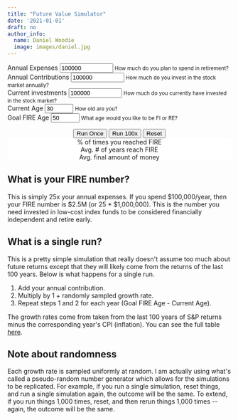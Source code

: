 ```yaml
---
title: "Future Value Simulator"
date: '2021-01-01'
draft: no
author_info:
  name: Daniel Woodie
  image: images/daniel.jpg
---
```


<script src="https://unpkg.com/intersection-observer"></script>
<script src="https://unpkg.com/scrollama"></script>
<script src="https://d3js.org/d3.v6.js"></script>
<script src=//cdnjs.cloudflare.com/ajax/libs/seedrandom/2.3.10/seedrandom.min.js></script>

<main>
<form>
  <div class="container">
    <div class="row">
      <div class="form-group col-sm-6">
        <label for="annual_expenses">Annual Expenses</label>
        <input type="number" class="form-control" id="annual_expenses" aria-describedby="annual_expenses_help" value="100000" min="0" max="1000000000">
        <small id="annual_expenses_help" class="form-text text-muted">How much do you plan to spend in retirement?</small>
      </div>
      <div class="form-group col-sm-6">
        <label for="annual_contributions">Annual Contributions</label>
        <input type="number" class="form-control" id="annual_contributions" aria-describedby="annual_contributions_help" value="100000" min="0" max="1000000000">
        <small id="annual_contributions_help" class="form-text text-muted">How much do you invest in the stock market annually?</small>
      </div>
    </div>
    <div class="row">
      <div class="form-group col-sm-4">
        <label for="current_investments">Current investments</label>
        <input type="number" class="form-control" id="current_investments" aria-describedby="current_investments_help" value="100000" min="0" max="1000000000">
        <small id="current_investments_help" class="form-text text-muted">How much do you currently have invested in the stock market?</small>
      </div>
      <div class="form-group col-sm-4">
        <label for="current_age">Current Age</label>
        <input type="number" class="form-control" id="current_age" aria-describedby="current_age_help" value="30" min="0" max="100">
        <small id="current_age_help" class="form-text text-muted">How old are you?</small>
      </div>
      <div class="form-group col-sm-4">
        <label for="goal_fire_age">Goal FIRE Age</label>
        <input type="number" class="form-control" id="goal_fire_age" aria-describedby="goal_fire_age_help" value="50" min="0" max="100">
        <small id="goal_fire_age_help" class="form-text text-muted">What age would you like to be FI or RE?</small>
      </div>
    </div>
  </div>
</form>


<section id="scrolly3">
    <div class="btn-holder">
    <button class="btn btn-primary vis-btn" onclick="runsim(1)">Run Once</button>
    <button class="btn btn-primary vis-btn" onclick="runsim(100)">Run 100x</button>
    <button class="btn btn-primary vis-btn" onclick="runsim(0)">Reset</button>
    </div>
    <figure>
      <div id="random_walk"></div>
    </figure>
</section>
<section>
  <figure>
    <div class="container">
        <div class="row">
          <div class="col-sm counter-header">% of times you reached FIRE
            <div id="percent_reached_fire"></div>
          </div>
          <div class="col-sm counter-header">Avg. # of years reach FIRE
            <div id="avg_years_to_fire"></div>
          </div>
          <div class="col-sm counter-header">Avg. final amount of money
            <div id="avg_amount"></div>
          </div>
        </div>
      </div>
  </figure>
</section>



## What is your FIRE number?

This is simply 25x your annual expenses. If you spend $100,000/year, then your FIRE number is $2.5M (or 25 * $1,000,000). This is the number you need invested in low-cost index funds to be considered financially independent and retire early.

## What is a single run?

This is a pretty simple simulation that really doesn't assume too much about future returns except that they will likely come from the returns of the last 100 years. Below is what happens for a single run.

1. Add your annual contribution.
2. Multiply by 1 + randomly sampled growth rate.
3. Repeat steps 1 and 2 for each year (Goal FIRE Age - Current Age). 

The growth rates come from taken from the last 100 years of S&P returns minus the corresponding year's CPI (inflation). You can see the full table <a href="/blog/post-2/" target="_blank">here</a>. 

<section>

## Note about randomness

Each growth rate is sampled uniformly at random. I am actually using what's called a pseudo-random number generator which allows for the simulations to be replicated. For example, if you run a single simulation, reset things, and run a single simulation again, the outcome will be the same. To extend, if you run things 1,000 times, reset, and then rerun things 1,000 times -- again, the outcome will be the same. 

</section>
  
</main>


<style>

  #scrolly1, #scrolly2 {
    position: relative;
    background-color: #ffffff;
    padding: 1rem;
  }

  article {
    position: relative;
    padding: 0;
    max-width: 20rem;
    margin: 0 auto;
  }
  figure {
    position: -webkit-sticky;
    position: sticky;
    left: 0;
    width: 100%;
    margin: 0;
    -webkit-transform: translate3d(0, 0, 0);
    -moz-transform: translate3d(0, 0, 0);
    transform: translate3d(0, 0, 0);
    background-color: #fff;
    -webkit-transform:translateZ(0px);
    -moz-transform:translateZ(0px);
    -o-transform:translateZ(0px);
    transform:translateZ(0px);
    z-index:0;
  }
  
  figure p {
    text-align: center;
    padding: 1rem;
    position: absolute;
    top: 50%;
    left: 50%;
    -moz-transform: translate(-50%, -50%);
    -webkit-transform: translate(-50%, -50%);
    transform: translate(-50%, -50%);
    -webkit-transform:translateZ(0px);
    -moz-transform:translateZ(0px);
    -o-transform:translateZ(0px);
    transform:translateZ(0px);
    z-index:0;
    font-size: 8rem;
    font-weight: 900;
    color: #fff;
  }
  .step {
    position: relative;
    margin: 0 auto 2rem auto;
    color: #000000;
    // background-color: rgba(0, 0, 0, .1);
    background-color: #fff;
    border: 1px solid;
    box-shadow: 2px 5px 2px 2px #888888;
    text-align: center;
    -webkit-transform:translateZ(0px);
    -moz-transform:translateZ(1000px);
    -o-transform:translateZ(1000px);
    transform:translateZ(1000px);
    z-index:1000;
  }
  .step:last-child {
    margin-bottom: 80vh;
  }
  .step.is-active p {
    background-color: #3CB371;
    color: #fff;
  }
  .step p {
    text-align: center;
    padding: 1rem;
    font-size: 1.5rem;
    background-color: #d5d5d5;
    color: #fff;
  }
  .step div {
    padding-left: .5rem;
    padding-right: .5rem;
  }
  
  .btn-holder {
    text-align: center;
  }
  
  .overlay {
        fill: none;
        pointer-events: all;
    }

    .focus circle {
        fill: steelblue;
    }

    .tooltip {
        width: 150px;
        padding: 4px 10px;
        border: 1px solid #aaa;
        border-radius: 4px;
        box-shadow: 2px 2px 4px rgba(0,0,0,0.3);
        position: absolute;
        background-color: white;
        font-size: 14px;
        pointer-events: none;
        -webkit-transition: all 0.25s;
        -moz-transition: all 0.25s;
        -ms-transition: all 0.25s;
        -o-transition: all 0.25s;
        transition: all 0.25s;
        opacity: 1 !important;
    }

    .tooltip div {
        margin: 3px 0;
    }

    .tooltip-date, .tooltip-likes {
        font-weight: bold;
    }
    
    .counter-header {
      text-align:center;
    }
    
    #percent_reached_fire, #avg_years_to_fire, #avg_amount {
      font-size: 40px;
    }

</style>



<script>


  const sp = [
      18.40, 31.49, -4.38, 21.83, 11.96, 1.36, 13.52, 32.15, 15.89,
      2.10, 14.82, 25.94, -36.55, 5.48, 15.61, 4.83, 10.74, 28.36,
      -21.97, -11.85, -9.03, 20.89, 28.34, 33.10, 22.68, 37.20, 1.33,
      9.97, 7.49, 30.23, -3.06, 31.48, 16.54, 5.81, 18.49, 31.24,
      6.15, 22.34, 20.42, -4.70, 31.74, 18.52, 6.51, -6.98, 23.83,
      37.00, -25.90, -14.31, 18.76, 14.22, 3.56, -8.24, 10.81, 23.80,
      -9.97, 12.40, 16.42, 22.61, -8.81, 26.64, 0.34, 12.06, 43.72,
      -10.46, 7.44, 32.60, 52.56, -1.21, 18.15, 23.68, 30.81, 18.30,
      5.70, 5.20, -8.43, 35.82, 19.03, 25.06, 19.17, -12.77, -10.67,
      -1.10, 29.28, -35.34, 31.94, 46.74, -1.19, 49.98, -8.64, -43.84,
      -25.12, -8.30, 43.81
  ];
  
  // Set the CPI Inflation
  const cpi = [
      1.20, 1.80, 2.4, 2.1, 1.3, 0.1, 1.6, 1.5, 2.1, 3.2,
      1.6, -.4, 3.8, 2.9, 3.2, 3.4, 2.7, 2.3, 1.6, 2.8,
      3.4, 2.2, 1.6, 2.3, 2.9, 2.8, 2.6, 3, 3, 4.2, 
      5.4, 4.8, 4.1, 3.7, 1.9, 3.5, 4.3, 3.2, 6.1, 10.3, 
      13.5, 11.3, 7.6, 6.5, 5.7, 9.1, 11.1, 6.2, 3.3, 4.3,
      5.8, 5.5, 4.3, 2.8, 3.0, 1.6, 1.3, 1.2, 1.2, 1.1,
      1.5, 1.08, 2.7, 3.3, 1.5, -0.3, 0.3, 0.8, 2.3, 7.9, 
      1.1, -1, 7.7, 14.4, 8.5, 2.3, 1.6, 6, 10.9, 5.1,
      0.7, -1.3, -2, 3.7, 1, 2.6, 3.5, -5.2, -10.3, -8.9,
      -2.7, 0, -1.2
  ];
  
  // Set the real returns
  const real_returns = sp.map(function(item, index) {
    // Subtract inflation from S&P returns
    return +(Math.round(item - cpi[index] + "e+2") + "e-2");
  });
  
  Math.seedrandom('hello.')
  function getRandomInt(min, max) {
      min = Math.ceil(min);
      max = Math.floor(max);
      return Math.floor(Math.random() * (max + -min + 1)) + min;
  }
  
  
  // Run a single bootstrapped scenario
  function get_bootstrap(returns, years_contributing, starting_amount, annual_contributions) {
      var yearly_value = [starting_amount];
      for (var i = 1; i <= years_contributing; i++) {
        yearly_value.push(Math.round((yearly_value[i-1] + annual_contributions) * ( 1 + returns[getRandomInt(0, returns.length-1)]/100)));
      }
      return yearly_value;
  }
  
  // Repeat the scenario
  function repeat_bootstrap(returns, years_contributing, starting_amount, annual_contributions, num_repeats) {
    var tmp = [];
    for (var i = 0; i < num_repeats; i++) {
      tmp.push(get_bootstrap(real_returns, years_contributing, current_investments,   annual_contributions));
    }
    return tmp;
  }
  
  // Get the average value for each step
  function get_average(bootstrap_repeats) {
    var tmp = [];
    for (var i = 0; i < bootstrap_repeats[0].length; i++) {
      var tmp2 = 0;
      //still assuming all arrays have the same amount of numbers
      for(var i2 = 0; i2 < bootstrap_repeats.length; i2++){
        tmp2 += bootstrap_repeats[i2][i];
      }
      tmp.push(Math.round(tmp2 / bootstrap_repeats.length));
    }
    return tmp;
  };
  
  // Calls for the final visualization
  // kick things off
  // set the dimensions and margins of the graph
  const margin_rw = {top: 10, right: 30, bottom: 30, left: 75},
    parentDivmd_rw = document.getElementById("random_walk");
    width_rw = parentDivmd_rw.clientWidth - margin_rw.left - margin_rw.right;
    height_rw = 400;
  
  const x_rw = d3.scaleLinear().range([0,width_rw]);
  const xAxis_rw = d3.axisBottom().scale(x_rw);
  
  const y_rw = d3.scaleLinear().range([height_rw, 0]);
    const yAxis_rw = d3.axisLeft().scale(y_rw);
  
  // append the svg object to the body of the page
  const svg_rw = d3.select("#random_walk")
    .append("svg")
      .attr("width", width_rw + margin_rw.left + margin_rw.right)
      .attr("height", height_rw + margin_rw.top + margin_rw.bottom)
    .append("g")
      .attr("transform", `translate(${margin_rw.left},${margin_rw.top})`);
  
  // text label for the y axis
  svg_rw.append("text")
      .attr("transform", "rotate(-90)")
      .attr("y", 0 - margin_rw.left)
      .attr("x",0 - (height_rw / 2))
      .attr("dy", "1em")
      .style("text-anchor", "middle")
      .text("Value in Dollars");
  
  // text label for the x axis
  svg_rw.append("text")             
      .attr("transform",
            "translate(" + (width_rw/2) + " ," + 
                           (height_rw + margin_rw.top + 20) + ")")
      .style("text-anchor", "middle")
      .text("Years");
  
  var legend_keys = ["Single Run", "Average", "FIRE Number"];
    graph_colors = ["#d5d5d5", "#3CB371", "#000000"];

  var lineLegend = svg_rw.selectAll(".lineLegend").data(legend_keys)
      .enter().append("g")
      .attr("class","lineLegend")
      .attr("transform", function (d,i) {
              return "translate(" + 20 + "," + (i*20)+")";
          });
  
  lineLegend.append("text").text(function (d) {return d;})
      .attr("transform", "translate(15,9)"); //align texts with boxes
  
  lineLegend.append("rect")
      .attr("fill", function (d, i) {return graph_colors[i]; })
      .attr("width", 10).attr("height", 10);
  
  // Create object outside of function
  var all_data = [];
    this_runs_data = [];
    annual_expenses = [];
    annual_contributions = [];
    current_investments = [];
    years_contributing = [];
    fire_number = [];
    fire_or_not = [];
    fire_age = [];
    final_amount = [];
    
  
  function runsim(numsims) {
    
    // If any of the inputs have changed, reset the graph and the simulation
    if (annual_expenses != Number(document.getElementById('annual_expenses').value) || annual_contributions != Number(document.getElementById('annual_contributions').value) || current_investments != Number(document.getElementById('current_investments').value) || years_contributing != Number(document.getElementById('goal_fire_age').value) - Number(document.getElementById('current_age').value)) {
    
      // Reset the simulations
      all_data = [];
      this_runs_data = [];
      average_data = [];
      fire_number = [];
      fire_or_not = [];
      fire_age = [];
      final_amount = [];
    
      // Reset seed
      Math.seedrandom('hello.');
      
      svg_rw
        .selectAll(".line_rw")
        .remove();

      svg_rw
        .selectAll(".future_value_line")
        .remove();
      
      svg_rw
        .selectAll(".average_data_line")
        .remove();
      
    };
    
    // Capture inputs
    annual_expenses = Number(document.getElementById('annual_expenses').value);
    annual_contributions = Number(document.getElementById('annual_contributions').value);
    current_investments = Number(document.getElementById('current_investments').value);
    years_contributing = Number(document.getElementById('goal_fire_age').value) - Number(document.getElementById('current_age').value);
    fire_number = 25*annual_expenses;
    growth_rate = .0863;
    
    var fire_number_data = [
        {ser1: 0, ser2: fire_number},
        {ser1: years_contributing, ser2: fire_number}
      ];
    
    // Calculate FV Numbers
    var future_value_data = [{ser1: 0, ser2: current_investments}];
    
    for(let i=0; i < years_contributing; i++) {
    
      future_value_data[i+1] = {ser1: i+1, ser2: Number(((future_value_data[i].y + annual_contributions) * (1 + growth_rate/100)).toFixed(2))};
    
    }
    
    // Draw the outline of the graph
    // Initialise a X axis:
    svg_rw.append("g")
      .attr("transform", `translate(0, ${height_rw})`)
      .attr("class","myXaxis_rw");
      
    // Create the X axis:
    x_rw.domain([0, d3.max(fire_number_data, function(d) { return d.ser1 }) ]);
    svg_rw.selectAll(".myXaxis_rw")
      .call(xAxis_rw);
    
    const xScale_rw = d3
      .scaleLinear()
      .range([0, width_rw])
      .domain([0, years_contributing]);
    
    // Initialize an Y axis
    svg_rw.append("g")
      .attr("class","myYaxis_rw");

    // create the Y axis
    y_rw.domain([0, d3.max(fire_number_data.concat(future_value_data), function(d) { return d.ser2  })*3.5]);
    svg_rw.selectAll(".myYaxis_rw")
      .transition()
      .duration(1000)
      .call(yAxis_rw);
      
    // Create scales
    const yScale_rw = d3
      .scaleLinear()
      .range([height_rw, 0])
      .domain([0, d3.max(fire_number_data.concat(future_value_data), function(d) { return d.ser2  })*3.5]);
    
    const line_rw = d3
               .line()
               .x(d => xScale_rw(d.ser1))
               .y(d => yScale_rw(d.ser2));
    
    // Add path
    svg_rw
      .append("path")
      .datum(fire_number_data)
      .attr("class", "fire_number_line_rw")
      .attr("fill", "none")
      .attr("stroke", "#000000")
      .attr("stroke-linejoin", "round")
      .attr("stroke-linecap", "round")
      .attr("stroke-width", 3)
      .attr("d", line_rw);
    
    // Recalculate numbers
    if (numsims == 1) {
      
      var tmp_test = repeat_bootstrap(real_returns, years_contributing, current_investments, annual_contributions, 1)[0];
      
      for (var i = 0; i < tmp_test.length; i++) {
        this_runs_data[i] = {ser1: i, ser2: tmp_test[i]};
      };
      
      
      fire_age.push(d3.min(this_runs_data.filter(function(d) {return d.ser2 > fire_number}), d => d.ser1));
      final_amount = final_amount.concat(this_runs_data[this_runs_data.length-1].ser2);
      if(d3.max(this_runs_data, d => d.ser2) >= fire_number) {
      
        fire_or_not.push(1);

      } else {
      
        fire_or_not.push(0);
      }
      
      
      // Append data together
      all_data = all_data.concat(this_runs_data);
  
      // Take the average
      var average_data = [];
      for (var i=0; i <= years_contributing; i++) {
        var tmp_data = [];
        for (var j=0; j < all_data.length; j++) {
          if (all_data[j].ser1 == i) {tmp_data.push(all_data[j].ser2)}
        }
        average_data[i] = {ser1: i, ser2: Math.round(d3.mean(tmp_data) * 100) / 100};
      };
      
      // Add path
      const fire_number_rw = svg_rw
        .append("path")
        .datum(fire_number_data)
        .attr("class", "fire_number_line_rw")
        .attr("fill", "none")
        .attr("stroke", "#000000")
        .attr("stroke-linejoin", "round")
        .attr("stroke-linecap", "round")
        .attr("stroke-width", 3)
        .attr("d", line_rw);
        
      const fire_numberLength_rw = fire_number_rw.node().getTotalLength();
      
      const fire_numberPath_rw = d3
        .transition()
        .ease(d3.easeSin)
        .duration(2000);
        
      fire_number_rw
        .attr("stroke-dashoffset", fire_numberLength_rw)
        .attr("stroke-dasharray", fire_numberLength_rw)
        .transition(fire_numberPath_rw)
        .attr("stroke-dashoffset", 0);
        
      // Add path
      const path_rw = svg_rw
        .append("path")
        .datum(this_runs_data)
        .attr("class", "future_value_line")
        .attr("fill", "none")
        .attr("stroke", "#d5d5d5")
        .attr("stroke-linejoin", "round")
        .attr("stroke-linecap", "round")
        .attr("stroke-width", 3)
        .attr("d", line_rw);
        
      const pathLength_rw = path_rw.node().getTotalLength();
      
      const transitionPath_rw = d3
        .transition()
        .ease(d3.easeSin)
        .duration(2000);
        
      path_rw
        .attr("stroke-dashoffset", pathLength_rw)
        .attr("stroke-dasharray", pathLength_rw)
        .transition(transitionPath_rw)
        .attr("stroke-dashoffset", 0);
    
      // Create the average line
      if (document.getElementsByClassName('average_data_line').length == 0) {
        
        svg_rw
          .append("path")
          .datum(average_data)
          .transition()
          .delay(2000)
          .attr("class", "average_data_line")
          .attr("fill", "none")
          .attr("stroke", "#3CB371")
          .attr("stroke-linejoin", "round")
          .attr("stroke-linecap", "round")
          .attr("stroke-width", 3)
          .attr("d", line_rw);
        
        } else {
        
          // Move average line up
          d3.selectAll(".fire_number_line_rw").raise();
          d3.selectAll(".average_data_line").raise();
        
          // Select paths
          const path_rw_avg = svg_rw
            .selectAll(".average_data_line")
            .datum(average_data);
    
          path_rw_avg
            .join("path")
            .transition()
            .delay(2000)
            .duration(2000)
            .attr("fill", "none")
            .attr("stroke", "#3CB371")
            .attr("stroke-linejoin", "round")
            .attr("stroke-linecap", "round")
            .attr("stroke-width", 3)
            .attr("d", line_rw);
        };
        
        var tooltip = d3
            .select("#random_walk")
            .append("div")
            .attr("class", "tooltip")
            .style("display", "none");

        var focus = svg_rw.append("g")
            .attr("class", "focus")
            .style("display", "none");

        focus.append("circle")
            .attr("r", 5);

        var tooltipDate = tooltip.append("div");
        tooltipDate.append("span")
            .attr("class", "tooltip-title")
            .text("Value: ");

        var tooltipDateValue = tooltipDate.append("span")
            .attr("class", "tooltip-date");
            
        var tooltipLikes = tooltip.append("div");
        tooltipLikes.append("span")
            .attr("class", "tooltip-title")
            .text("Year: ");

        var tooltipLikesValue = tooltipLikes.append("span")
            .attr("class", "tooltip-likes");

        svg_rw.append("rect")
            .attr("class", "overlay")
            .attr("width", width_rw)
            .attr("height", height_rw)
            .on("mouseover", function() { focus.style("display", null); tooltip.style("display", null);  })
            .on("mouseout", function() { focus.style("display", "none"); tooltip.style("display", "none"); })
            .on("mousemove", mousemove);

        
        function mousemove() {
            var x0 = x_rw.invert(d3.pointer(event,this)[0]),
                i = bisectX(average_data, x0, 1),
                d0 = average_data[i - 1],
                d1 = average_data[i],
                d = x0 - d0.ser1 > d1.ser1 - x0 ? d1 : d0;
            focus.attr("transform", "translate(" + x_rw(d.ser1) + "," + y_rw(d.ser2) + ")");
            tooltip.attr("style", "left:" + (x_rw(d.ser1) + 64) + "px;top:" + y_rw(d.ser2) + "px;");
            tooltip.select(".tooltip-date").text("$" +numberWithCommas(d.ser2));
            tooltip.select(".tooltip-likes").text(d.ser1);
        }

    } else if (numsims == 100) {
    
      for (var k = 0; k < 100; k++) {
        
        var tmp_test = repeat_bootstrap(real_returns, years_contributing, current_investments,   annual_contributions, 1)[0];
      
        for (var i = 0; i < tmp_test.length; i++) {
          this_runs_data[i] = {ser1: i, ser2: tmp_test[i]}
        }
        
        fire_age.push(d3.min(this_runs_data.filter(function(d) {return d.ser2 > fire_number}), d => d.ser1));
        final_amount = final_amount.concat(this_runs_data[this_runs_data.length-1].ser2);
        if(d3.max(this_runs_data, d => d.ser2) >= fire_number) {
        
          fire_or_not.push(1);
  
        } else {
        
          fire_or_not.push(0);
        }
        
        // Append data together
        all_data = all_data.concat(this_runs_data);
        
        // Add path
        const path_rw = svg_rw
          .append("path")
          .datum(this_runs_data)
          .attr("class", "future_value_line")
          .attr("fill", "none")
          .attr("stroke", "#d5d5d5")
          .attr("stroke-linejoin", "round")
          .attr("stroke-linecap", "round")
          .attr("stroke-width", 3)
          .attr("d", line_rw);
          
        const pathLength_rw = path_rw.node().getTotalLength();
        
        const transitionPath_rw = d3
          .transition()
          .ease(d3.easeSin)
          .duration(2000);
      
        path_rw
          .attr("stroke-dashoffset", pathLength_rw)
          .attr("stroke-dasharray", pathLength_rw)
          .transition(transitionPath_rw)
          .attr("stroke-dashoffset", 0);
        
      }
        

      // Take the average
      var average_data = [];
      for (var i=0; i <= years_contributing; i++) {
        var tmp_data = [];
        for (var j=0; j < all_data.length; j++) {
          if (all_data[j].ser1 == i) {tmp_data.push(all_data[j].ser2)}
        }
        average_data[i] = {ser1: i, ser2: Math.round(d3.mean(tmp_data)*100) / 100};
      };
        
      if (document.getElementsByClassName('average_data_line').length == 0) {
          
          svg_rw
            .append("path")
            .datum(average_data)
            .transition()
            .delay(2000)
            .attr("class", "average_data_line")
            .attr("fill", "none")
            .attr("stroke", "#3CB371")
            .attr("stroke-linejoin", "round")
            .attr("stroke-linecap", "round")
            .attr("stroke-width", 3)
            .attr("d", line_rw);
          
          } else {
          
            // Move average line up
            d3.selectAll(".fire_number_line_rw").raise();
            d3.selectAll(".average_data_line").raise();
          
            // Add path
            const path_rw_avg = svg_rw
              .selectAll(".average_data_line")
              .datum(average_data);
      
            path_rw_avg
              .join("path")
              .attr("class", "average_data_line")
              .transition()
              .delay(2000)
              .duration(2000)
              .attr("fill", "none")
              .attr("stroke", "#3CB371")
              .attr("stroke-linejoin", "round")
              .attr("stroke-linecap", "round")
              .attr("stroke-width", 3)
              .attr("d", line_rw);
          
          };
          
          var tooltip = d3
            .select("#random_walk")
            .append("div")
            .attr("class", "tooltip")
            .style("display", "none");

          var focus = svg_rw.append("g")
              .attr("class", "focus")
              .style("display", "none");
  
          focus.append("circle")
              .attr("r", 5);
  
          var tooltipDate = tooltip.append("div");
          tooltipDate.append("span")
              .attr("class", "tooltip-title")
              .text("Value: ");
  
          var tooltipDateValue = tooltipDate.append("span")
              .attr("class", "tooltip-date");
              
          var tooltipLikes = tooltip.append("div");
          tooltipLikes.append("span")
              .attr("class", "tooltip-title")
              .text("Year: ");
  
          var tooltipLikesValue = tooltipLikes.append("span")
              .attr("class", "tooltip-likes");

          svg_rw.append("rect")
              .attr("class", "overlay")
              .attr("width", width_rw)
              .attr("height", height_rw)
              .on("mouseover", function() { focus.style("display", null); tooltip.style("display", null);  })
              .on("mouseout", function() { focus.style("display", "none"); tooltip.style("display", "none"); })
              .on("mousemove", mousemove);
  
          
          function mousemove() {
              var x0 = x_rw.invert(d3.pointer(event,this)[0]),
                  i = bisectX(average_data, x0, 1),
                  d0 = average_data[i - 1],
                  d1 = average_data[i],
                  d = x0 - d0.ser1 > d1.ser1 - x0 ? d1 : d0;
              focus.attr("transform", "translate(" + x_rw(d.ser1) + "," + y_rw(d.ser2) + ")");
              tooltip.attr("style", "left:" + (x_rw(d.ser1) + 64) + "px;top:" + y_rw(d.ser2) + "px;");
              tooltip.select(".tooltip-date").text("$" +numberWithCommas(d.ser2));
              tooltip.select(".tooltip-likes").text(d.ser1);
          }
      
    } else if (numsims == 0) {
    
      // Reset the simulations
      all_data = [];
      this_runs_data = [];
      average_data = [];
      fire_number = [];
      fire_or_not = [];
      fire_age = [];
      final_amount = [];
    
      // Reset seed
      Math.seedrandom('hello.');

      svg_rw
        .selectAll(".future_value_line")
        .remove();
      
      svg_rw
        .selectAll(".average_data_line")
        .remove();
      
    };
    
    
    if (fire_or_not.length > 0) {
      
      var perc_reached_fire = Math.round(d3.mean(fire_or_not)*100);
        avg_fire_age = Math.round(d3.mean(fire_age));
        avg_final_amount = Math.round(d3.mean(final_amount));
    
    } else {
      var perc_reached_fire = 0;
        avg_fire_age = 0;
        avg_final_amount = 0;
    
    }
    
    update_counts("percent_reached_fire", 0, perc_reached_fire);
    update_counts("avg_years_to_fire", 0, avg_fire_age);
    update_counts("avg_amount", avg_final_amount - 100, avg_final_amount);
  
  };
  
  // parse the date / time
  var bisectX = d3.bisector(function(d) { return d.ser1; }).left;
  
  function numberWithCommas(x) {
      return x.toString().replace(/\B(?=(\d{3})+(?!\d))/g, ",");
  }
  
  function update_counts(id, startamount, uptoamount) {
    
    if (uptoamount > 0) {
      var counts=setInterval(updated);
      var upto=startamount;
      function updated(){
          var count= document.getElementById(id);
          count.innerHTML=numberWithCommas(++upto);
          if(upto===uptoamount)
          {
              clearInterval(counts);
          }
      }
    } else {
      var count= document.getElementById(id);
      count.innerHTML=numberWithCommas(uptoamount);
      
    }
    
  }
  
  
  
  
  
  

  runsim();


</script>

